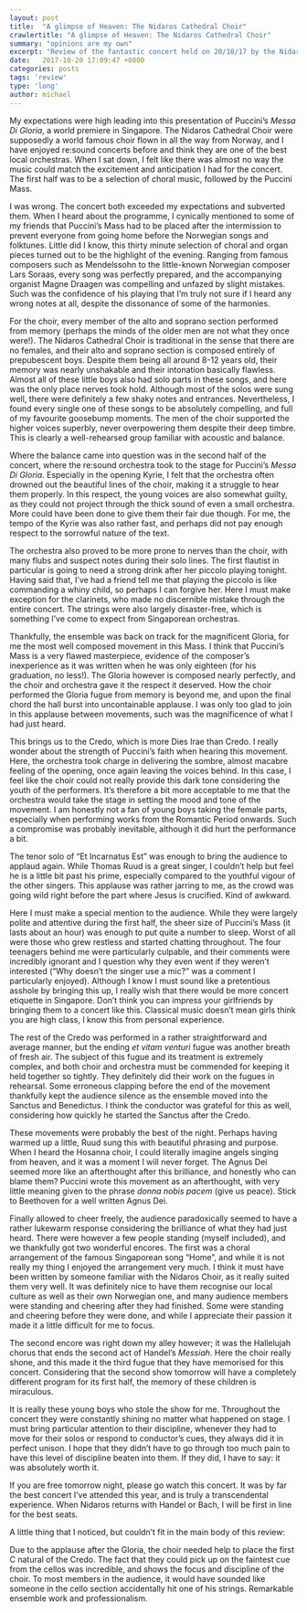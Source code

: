 ```yaml
---
layout: post
title:  "A glimpse of Heaven: The Nidaros Cathedral Choir"
crawlertitle: "A glimpse of Heaven: The Nidaros Cathedral Choir"
summary: "opinions are my own"
excerpt: "Review of the fantastic concert held on 20/10/17 by the Nidaros Cathedral Choir and re:sound Orchestra"
date:   2017-10-20 17:09:47 +0800
categories: posts 
tags: 'review'
type: 'long'
author: michael
---
```

My expectations were high leading into this presentation of Puccini’s <i>Messa Di Gloria</i>, a world premiere in Singapore. The Nidaros Cathedral Choir were supposedly a world famous choir flown in all the way from Norway, and I have enjoyed re:sound concerts before and think they are one of the best local orchestras. When I sat down, I felt like there was almost no way the music could match the excitement and anticipation I had for the concert. The first half was to be a selection of choral music, followed by the Puccini Mass.

I was wrong. The concert both exceeded my expectations and subverted them. When I heard about the programme, I cynically mentioned to some of my friends that Puccini’s Mass had to be placed after the intermission to prevent everyone from going home before the Norwegian songs and folktunes. Little did I know, this thirty minute selection of choral and organ pieces turned out to be the highlight of the evening. Ranging from famous composers such as Mendelssohn to the little-known Norwegian composer Lars Soraas, every song was perfectly prepared, and the accompanying organist Magne Draagen was compelling and unfazed by slight mistakes. Such was the confidence of his playing that I’m truly not sure if I heard any wrong notes at all, despite the dissonance of some of the harmonies.

For the choir, every member of the alto and soprano section performed from memory (perhaps the minds of the older men are not what they once were!). The Nidaros Cathedral Choir is traditional in the sense that there are no females, and their alto and soprano section is composed entirely of prepubescent boys. Despite them being all around 8-12 years old, their memory was nearly unshakable and their intonation basically flawless. Almost all of these little boys also had solo parts in these songs, and here was the only place nerves took hold. Although most of the solos were sung well, there were definitely a few shaky notes and entrances. Nevertheless, I found every single one of these songs to be absolutely compelling, and full of my favourite goosebump moments. The men of the choir supported the higher voices superbly, never overpowering them despite their deep timbre. This is clearly a well-rehearsed group familiar with acoustic and balance.

Where the balance came into question was in the second half of the concert, where the re:sound orchestra took to the stage for Puccini’s <i>Messa Di Gloria</i>. Especially in the opening Kyrie, I felt that the orchestra often drowned out the beautiful lines of the choir, making it a struggle to hear them properly. In this respect, the young voices are also somewhat guilty, as they could not project through the thick sound of even a small orchestra. More could have been done to give them their fair due though. For me, the tempo of the Kyrie was also rather fast, and perhaps did not pay enough respect to the sorrowful nature of the text. 

The orchestra also proved to be more prone to nerves than the choir, with many flubs and suspect notes during their solo lines. The first flautist in particular is going to need a strong drink after her piccolo playing tonight. Having said that, I’ve had a friend tell me that playing the piccolo is like commanding a whiny child, so perhaps I can forgive her. Here I must make exception for the clarinets, who made no discernible mistake through the entire concert. The strings were also largely disaster-free, which is something I’ve come to expect from Singaporean orchestras.

Thankfully, the ensemble was back on track for the magnificent Gloria, for me the most well composed movement in this Mass. I think that Puccini’s Mass is a very flawed masterpiece, evidence of the composer’s inexperience as it was written when he was only eighteen (for his graduation, no less!). The Gloria however is composed nearly perfectly, and the choir and orchestra gave it the respect it deserved. How the choir performed the Gloria fugue from memory is beyond me, and upon the final chord the hall burst into uncontainable applause. I was only too glad to join in this applause between movements, such was the magnificence of what I had just heard.

This brings us to the Credo, which is more Dies Irae than Credo. I really wonder about the strength of Puccini’s faith when hearing this movement. Here, the orchestra took charge in delivering the sombre, almost macabre feeling of the opening, once again leaving the voices behind. In this case, I feel like the choir could not really provide this dark tone considering the youth of the performers. It’s therefore a bit more acceptable to me that the orchestra would take the stage in setting the mood and tone of the movement. I am honestly not a fan of young boys taking the female parts, especially when performing works from the Romantic Period onwards. Such a compromise was probably inevitable, although it did hurt the performance a bit.

The tenor solo of “Et Incarnatus Est” was enough to bring the audience to applaud again. While Thomas Ruud is a great singer, I couldn’t help but feel he is a little bit past his prime, especially compared to the youthful vigour of the other singers. This applause was rather jarring to me, as the crowd was going wild right before the part where Jesus is crucified. Kind of awkward.

Here I must make a special mention to the audience. While they were largely polite and attentive during the first half, the sheer size of Puccini’s Mass (it lasts about an hour) was enough to put quite a number to sleep. Worst of all were those who grew restless and started chatting throughout. The four teenagers behind me were particularly culpable, and their comments were incredibly ignorant and I question why they even went if they weren’t interested (“Why doesn’t the singer use a mic?” was a comment I particularly enjoyed). Although I know I must sound like a pretentious asshole by bringing this up, I really wish that there would be more concert etiquette in Singapore. Don’t think you can impress your girlfriends by bringing them to a concert like this. Classical music doesn’t mean girls think you are high class, I know this from personal experience.

The rest of the Credo was performed in a rather straightforward and average manner, but the ending <i>et vitam venturi</i> fugue was another breath of fresh air. The subject of this fugue and its treatment is extremely complex, and both choir and orchestra must be commended for keeping it held together so tightly. They definitely did their work on the fugues in rehearsal. Some erroneous clapping before the end of the movement thankfully kept the audience silence as the ensemble moved into the Sanctus and Benedictus. I think the conductor was grateful for this as well, considering how quickly he started the Sanctus after the Credo.

These movements were probably the best of the night. Perhaps having warmed up a little, Ruud sung this with beautiful phrasing and purpose. When I heard the Hosanna choir, I could literally imagine angels singing from heaven, and it was a moment I will never forget. The Agnus Dei seemed more like an afterthought after this brilliance, and honestly who can blame them? Puccini wrote this movement as an afterthought, with very little meaning given to the phrase <i>donna nobis pacem</i> (give us peace). Stick to Beethoven for a well written Agnus Dei.

Finally allowed to cheer freely, the audience paradoxically seemed to have a rather lukewarm response considering the brilliance of what they had just heard. There were however a few people standing (myself included), and we thankfully got two wonderful encores. The first was a choral arrangement of the famous Singaporean song “Home”, and while it is not really my thing I enjoyed the arrangement very much. I think it must have been written by someone familiar with the Nidaros Choir, as it really suited them very well. It was definitely nice to have them recognise our local culture as well as their own Norwegian one, and many audience members were standing and cheering after they had finished. Some were standing and cheering before they were done, and while I appreciate their passion it made it a little difficult for me to focus.

The second encore was right down my alley however; it was the Hallelujah chorus that ends the second act of Handel’s <i>Messiah</i>. Here the choir really shone, and this made it the third fugue that they have memorised for this concert. Considering that the second show tomorrow will have a completely different program for its first half, the memory of these children is miraculous. 

It is really these young boys who stole the show for me. Throughout the concert they were constantly shining no matter what happened on stage. I must bring particular attention to their discipline, whenever they had to move for their solos or respond to conductor’s cues, they always did it in perfect unison. I hope that they didn’t have to go through too much pain to have this level of discipline beaten into them. If they did, I have to say: it was absolutely worth it.

If you are free tomorrow night, please go watch this concert. It was by far the best concert I’ve attended this year, and is truly a transcendental experience. When Nidaros returns with Handel or Bach, I will be first in line for the best seats.

A little thing that I noticed, but couldn’t fit in the main body of this review:

Due to the applause after the Gloria, the choir needed help to place the first C natural of the Credo. The fact that they could pick up on the faintest cue from the cellos was incredible, and shows the focus and discipline of the choir. To most members in the audience, it would have sounded like someone in the cello section accidentally hit one of his strings. Remarkable ensemble work and professionalism.
